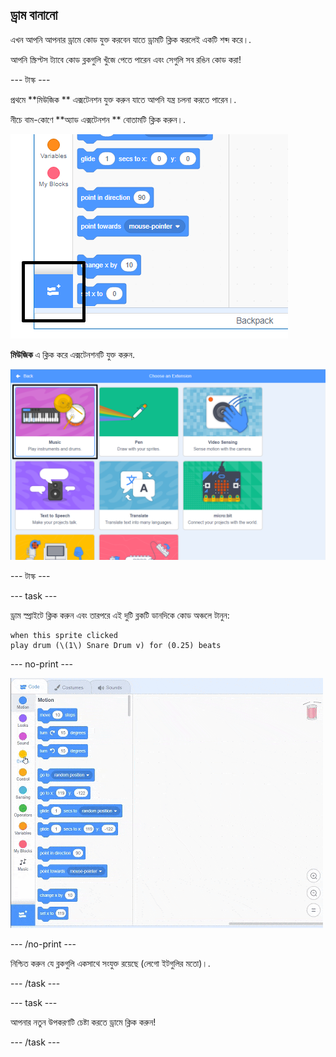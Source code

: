 ## ড্রাম বানানো

এখন আপনি আপনার ড্রামে কোড যুক্ত করবেন যাতে ড্রামটি ক্লিক করলেই একটি শব্দ করে।.

আপনি স্ক্রিপ্টস ট্যাবে কোড ব্লকগুলি খুঁজে পেতে পারেন এবং সেগুলি সব রঙিন কোড করা!

\--- টাস্ক \---

প্রথমে **মিউজিক ** এক্সটেনশন যুক্ত করুন যাতে আপনি যন্ত্র চলনা করতে পারেন।.

নীচে বাম-কোণে **অ্যাড এক্সটেনশন ** বোতামটি ক্লিক করুন।.

![হাইলাইট এক্সটেনশন বোতাম যোগ করুন](images/add-extension-annotated.png)

**মিউজিক** এ ক্লিক করে এক্সটেনশনটি যুক্ত করুন.

![সংগীত এক্সটেনশন হাইলাইট হল](images/click-music-annotated.png)

\--- টাস্ক \---

\--- task \---

ড্রাম স্প্রাইটে ক্লিক করুন এবং তারপরে এই দুটি ব্লকটি ডানদিকে কোড অঞ্চলে টানুন:

```blocks3
when this sprite clicked
play drum (\(1\) Snare Drum v) for (0.25) beats
```

\--- no-print \---

![স্ক্রিনশট](images/connect-block.gif)

\--- /no-print \---

নিশ্চিত করুন যে ব্লকগুলি একসাথে সংযুক্ত রয়েছে (লেগো ইটগুলির মতো)।.

\--- /task \---

\--- task \---

আপনার নতুন উপকরণটি চেষ্টা করতে ড্রামে ক্লিক করুন!

\--- /task \---